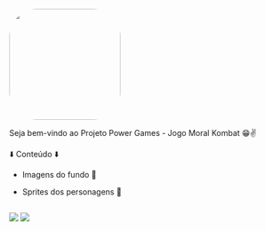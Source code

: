 
 <br>
 <img width="200" height="200" align="center" style="border-radius:50px;" src="https://i.pinimg.com/originals/67/f8/06/67f80660e238d3650edbaa357da09fae.gif" />

<br>

Seja bem-vindo ao Projeto Power Games - Jogo Moral Kombat 😁✌️

⬇️ Conteúdo ⬇️

- Imagens do fundo 📱
- Sprites dos personagens 👊

  ##
 
<div> 
  <a href="https://www.youtube.com/channel/UCp9XAKThCXf4AAnraec2DAw" target="_blank"><img src="https://img.shields.io/badge/YouTube-FF0000?style=for-the-badge&logo=youtube&logoColor=white" target="_blank"></a>
  <a href="https://www.linkedin.com/in/jvnogueiraa" target="_blank"><img src="https://img.shields.io/badge/-LinkedIn-%230077B5?style=for-the-badge&logo=linkedin&logoColor=white" target="_blank"></a> 
  
</div>
